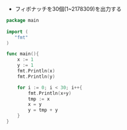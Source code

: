 - フィボナッチを30個(1~2178309)を出力する
```go
package main
 
import (
   "fmt"
)

func main(){
	x := 1
	y := 1
	fmt.Println(x)
	fmt.Println(y)

	for i := 0; i < 30; i++{
		fmt.Println(x+y)
		tmp := x
		x = y
		y = tmp + y
	}
}
```
